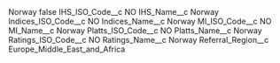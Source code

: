 <?xml version="1.0" encoding="UTF-8"?>
<CustomMetadata xmlns="http://soap.sforce.com/2006/04/metadata" xmlns:xsi="http://www.w3.org/2001/XMLSchema-instance" xmlns:xsd="http://www.w3.org/2001/XMLSchema">
    <label>Norway</label>
    <protected>false</protected>
    <values>
        <field>IHS_ISO_Code__c</field>
        <value xsi:type="xsd:string">NO</value>
    </values>
    <values>
        <field>IHS_Name__c</field>
        <value xsi:type="xsd:string">Norway</value>
    </values>
    <values>
        <field>Indices_ISO_Code__c</field>
        <value xsi:type="xsd:string">NO</value>
    </values>
    <values>
        <field>Indices_Name__c</field>
        <value xsi:type="xsd:string">Norway</value>
    </values>
    <values>
        <field>MI_ISO_Code__c</field>
        <value xsi:type="xsd:string">NO</value>
    </values>
    <values>
        <field>MI_Name__c</field>
        <value xsi:type="xsd:string">Norway</value>
    </values>
    <values>
        <field>Platts_ISO_Code__c</field>
        <value xsi:type="xsd:string">NO</value>
    </values>
    <values>
        <field>Platts_Name__c</field>
        <value xsi:type="xsd:string">Norway</value>
    </values>
    <values>
        <field>Ratings_ISO_Code__c</field>
        <value xsi:type="xsd:string">NO</value>
    </values>
    <values>
        <field>Ratings_Name__c</field>
        <value xsi:type="xsd:string">Norway</value>
    </values>
    <values>
        <field>Referral_Region__c</field>
        <value xsi:type="xsd:string">Europe_Middle_East_and_Africa</value>
    </values>
</CustomMetadata>
